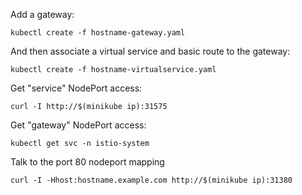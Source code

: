 Add a gateway:

```
kubectl create -f hostname-gateway.yaml
```

And then associate a virtual service and basic route to the gateway:

```
kubectl create -f hostname-virtualservice.yaml
```

Get "service" NodePort access:

```
curl -I http://$(minikube ip):31575
```

Get "gateway" NodePort access:
```
kubectl get svc -n istio-system
```

Talk to the port 80 nodeport mapping
```
curl -I -Hhost:hostname.example.com http://$(minikube ip):31380
```
